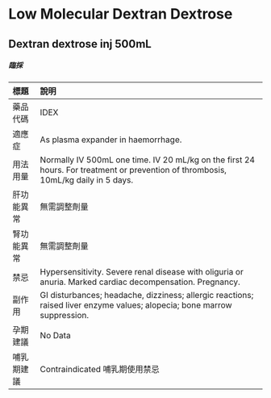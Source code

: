 # Low Molecular Dextran Dextrose

## Dextran dextrose inj 500mL

##### 臨採

| 標題       | 說明                                                                                                                               |
|:-----------|:-----------------------------------------------------------------------------------------------------------------------------------|
| 藥品代碼   | IDEX                                                                                                                               |
| 適應症     | As plasma expander in haemorrhage.                                                                                                 |
| 用法用量   | Normally IV 500mL one time. IV 20 mL/kg on the first 24 hours. For treatment or prevention of thrombosis, 10mL/kg daily in 5 days. |
| 肝功能異常 | 無需調整劑量                                                                                                                       |
| 腎功能異常 | 無需調整劑量                                                                                                                       |
| 禁忌       | Hypersensitivity. Severe renal disease with oliguria or anuria. Marked cardiac decompensation. Pregnancy.                          |
| 副作用     | GI disturbances; headache, dizziness; allergic reactions; raised liver enzyme values; alopecia; bone marrow suppression.           |
| 孕期建議   | No Data                                                                                                                            |
| 哺乳期建議 | Contraindicated 哺乳期使用禁忌                                                                                                     |

